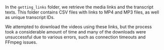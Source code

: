 In the `getting_links` folder, we retrieve the media links and the transcript texts. This folder contains CSV files with links to MP4 and MP3 files, as well as unique transcript IDs.

We attempted to download the videos using these links, but the process took a considerable amount of time and many of the downloads were unsuccessful due to various errors, such as connection timeouts and FFmpeg issues.
